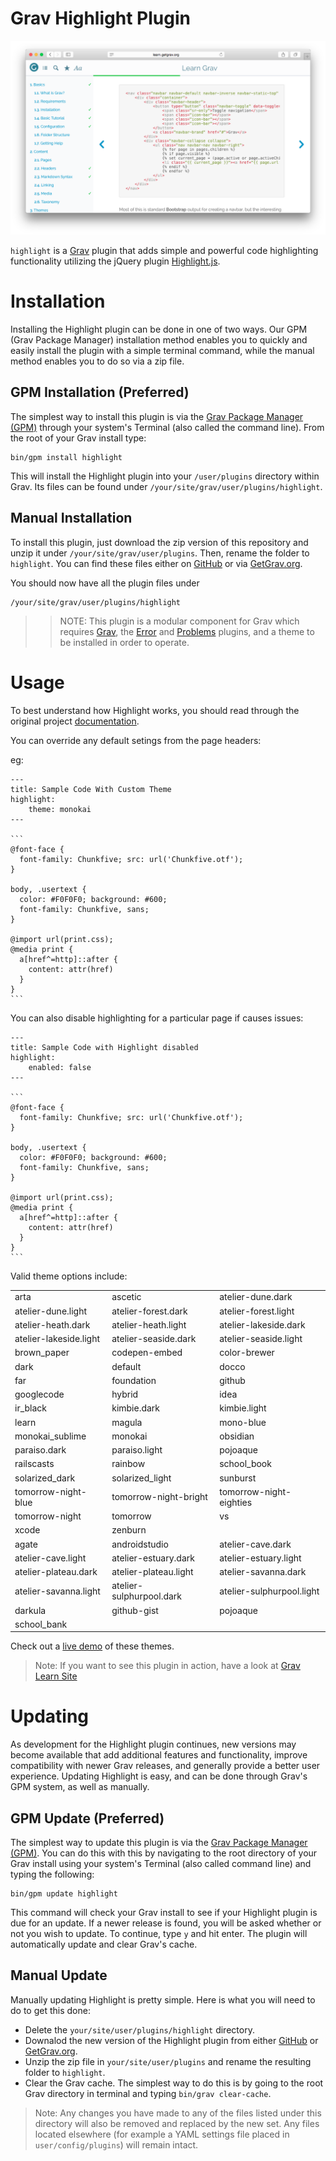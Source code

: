 # Grav Highlight Plugin

![Highlight](assets/readme_1.png)

`highlight` is a [Grav](http://github.com/getgrav/grav) plugin that adds simple and powerful code highlighting functionality utilizing the jQuery plugin [Highlight.js](https://highlightjs.org/).

# Installation

Installing the Highlight plugin can be done in one of two ways. Our GPM (Grav Package Manager) installation method enables you to quickly and easily install the plugin with a simple terminal command, while the manual method enables you to do so via a zip file. 

## GPM Installation (Preferred)

The simplest way to install this plugin is via the [Grav Package Manager (GPM)](http://learn.getgrav.org/advanced/grav-gpm) through your system's Terminal (also called the command line).  From the root of your Grav install type:

    bin/gpm install highlight

This will install the Highlight plugin into your `/user/plugins` directory within Grav. Its files can be found under `/your/site/grav/user/plugins/highlight`.

## Manual Installation

To install this plugin, just download the zip version of this repository and unzip it under `/your/site/grav/user/plugins`. Then, rename the folder to `highlight`. You can find these files either on [GitHub](https://github.com/getgrav/grav-plugin-highlight) or via [GetGrav.org](http://getgrav.org/downloads/plugins#extras).

You should now have all the plugin files under

    /your/site/grav/user/plugins/highlight

>> NOTE: This plugin is a modular component for Grav which requires [Grav](http://github.com/getgrav/grav), the [Error](https://github.com/getgrav/grav-plugin-error) and [Problems](https://github.com/getgrav/grav-plugin-problems) plugins, and a theme to be installed in order to operate.

# Usage

To best understand how Highlight works, you should read through the original project [documentation](https://highlightjs.org/usage/).

You can override any default setings from the page headers:

eg:

    ---
    title: Sample Code With Custom Theme
    highlight:
        theme: monokai
    ---

    ```
    @font-face {
      font-family: Chunkfive; src: url('Chunkfive.otf');
    }

    body, .usertext {
      color: #F0F0F0; background: #600;
      font-family: Chunkfive, sans;
    }

    @import url(print.css);
    @media print {
      a[href^=http]::after {
        content: attr(href)
      }
    }
    ```


You can also disable highlighting for a particular page if causes issues:

    ---
    title: Sample Code with Highlight disabled
    highlight:
        enabled: false
    ---

    ```
    @font-face {
      font-family: Chunkfive; src: url('Chunkfive.otf');
    }

    body, .usertext {
      color: #F0F0F0; background: #600;
      font-family: Chunkfive, sans;
    }

    @import url(print.css);
    @media print {
      a[href^=http]::after {
        content: attr(href)
      }
    }
    ```

Valid theme options include: 

|                        |                          |                           |
| :--------------------- | :--------------------    | -----------------------   |
| arta                   | ascetic                  | atelier-dune.dark         |
| atelier-dune.light     | atelier-forest.dark      | atelier-forest.light      |
| atelier-heath.dark     | atelier-heath.light      | atelier-lakeside.dark     |
| atelier-lakeside.light | atelier-seaside.dark     | atelier-seaside.light     |
| brown_paper            | codepen-embed            | color-brewer              |
| dark                   | default                  | docco                     |
| far                    | foundation               | github                    |
| googlecode             | hybrid                   | idea                      |
| ir_black               | kimbie.dark              | kimbie.light              |
| learn                  | magula                   | mono-blue                 |
| monokai_sublime        | monokai                  | obsidian                  |
| paraiso.dark           | paraiso.light            | pojoaque                  |
| railscasts             | rainbow                  | school_book               |
| solarized_dark         | solarized_light          | sunburst                  |
| tomorrow-night-blue    | tomorrow-night-bright    | tomorrow-night-eighties   |
| tomorrow-night         | tomorrow                 | vs                        |
| xcode                  | zenburn                  |                           |
| agate                  | androidstudio            | atelier-cave.dark         |
| atelier-cave.light     | atelier-estuary.dark     | atelier-estuary.light     |
| atelier-plateau.dark   | atelier-plateau.light    | atelier-savanna.dark      |
| atelier-savanna.light  | atelier-sulphurpool.dark | atelier-sulphurpool.light |
| darkula                | github-gist              | pojoaque                  |
| school_bank            |                          |                           |

Check out a [live demo](https://highlightjs.org/static/demo/) of these themes.

> Note: If you want to see this plugin in action, have a look at [Grav Learn Site](http://learn.getgrav.org)

# Updating

As development for the Highlight plugin continues, new versions may become available that add additional features and functionality, improve compatibility with newer Grav releases, and generally provide a better user experience. Updating Highlight is easy, and can be done through Grav's GPM system, as well as manually.

## GPM Update (Preferred)

The simplest way to update this plugin is via the [Grav Package Manager (GPM)](http://learn.getgrav.org/advanced/grav-gpm). You can do this with this by navigating to the root directory of your Grav install using your system's Terminal (also called command line) and typing the following:

    bin/gpm update highlight

This command will check your Grav install to see if your Highlight plugin is due for an update. If a newer release is found, you will be asked whether or not you wish to update. To continue, type `y` and hit enter. The plugin will automatically update and clear Grav's cache.

## Manual Update

Manually updating Highlight is pretty simple. Here is what you will need to do to get this done:

* Delete the `your/site/user/plugins/highlight` directory.
* Downalod the new version of the Highlight plugin from either [GitHub](https://github.com/getgrav/grav-plugin-highlight) or [GetGrav.org](http://getgrav.org/downloads/plugins#extras).
* Unzip the zip file in `your/site/user/plugins` and rename the resulting folder to `highlight`.
* Clear the Grav cache. The simplest way to do this is by going to the root Grav directory in terminal and typing `bin/grav clear-cache`.

> Note: Any changes you have made to any of the files listed under this directory will also be removed and replaced by the new set. Any files located elsewhere (for example a YAML settings file placed in `user/config/plugins`) will remain intact.
